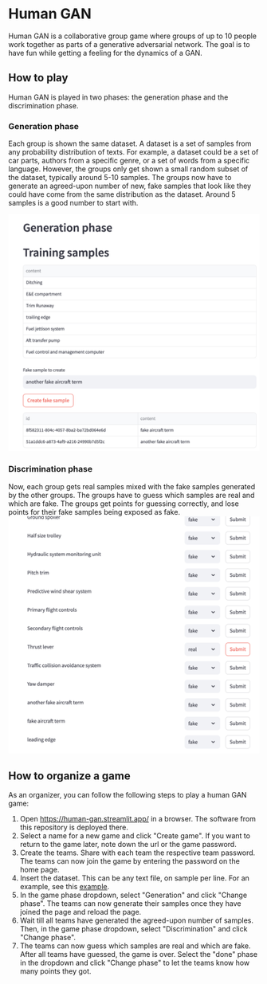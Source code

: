 # Human GAN

Human GAN is a collaborative group game where groups of up to 10 people work together as parts of a generative adversarial network. The goal is to have fun while getting a feeling for the dynamics of a GAN.

## How to play

Human GAN is played in two phases: the generation phase and the discrimination phase.

### Generation phase

Each group is shown the same dataset. A dataset is a set of samples from any probability distribution of texts. For example, a dataset could be a set of car parts, authors from a specific genre, or a set of words from a specific language. However, the groups only get shown a small random subset of the dataset, typically around 5-10 samples. The groups now have to generate an agreed-upon number of new, fake samples that look like they could have come from the same distribution as the dataset. Around 5 samples is a good number to start with.

![generation ui](media/generation.png)

### Discrimination phase

Now, each group gets real samples mixed with the fake samples generated by the other groups. The groups have to guess which samples are real and which are fake. The groups get points for guessing correctly, and lose points for their fake samples being exposed as fake.
![discrimination ui](media/discrimination.png)

## How to organize a game

As an organizer, you can follow the following steps to play a human GAN game:

1. Open https://human-gan.streamlit.app/ in a browser. The software from this repository is deployed there.
2. Select a name for a new game and click "Create game". If you want to return to the game later, note down the url or the game password.
3. Create the teams. Share with each team the respective team password. The teams can now join the game by entering the password on the home page.
4. Insert the dataset. This can be any text file, on sample per line. For an example, see this [example](datasets/airplanes.txt).
5. In the game phase dropdown, select "Generation" and click "Change phase". The teams can now generate their samples once they have joined the page and reload the page.
6. Wait till all teams have generated the agreed-upon number of samples. Then, in the game phase dropdown, select "Discrimination" and click "Change phase".
7. The teams can now guess which samples are real and which are fake. After all teams have guessed, the game is over. Select the "done" phase in the dropdown and click "Change phase" to let the teams know how many points they got.